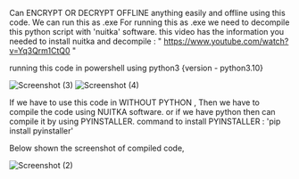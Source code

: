 Can ENCRYPT OR DECRYPT OFFLINE anything easily and offline using this code. We can run this as .exe For running this as .exe we need to decompile this python script with 'nuitka' software. this video has the information you needed to install nuitka and decompile : " https://www.youtube.com/watch?v=Yq3Qrm1CtQ0 "

running this code in powershell using python3 {version - python3.10}

![Screenshot (3)](https://user-images.githubusercontent.com/92925838/178112338-d20a3b24-7376-4f2e-986e-952a63ed341c.png)
![Screenshot (4)](https://user-images.githubusercontent.com/92925838/178112343-06d2592b-320a-4f9d-84cc-e2acac7552ae.png)



If we have to use this code in WITHOUT PYTHON , Then we have to compile the code using NUITKA software.
or if we have python then can compile it by using PYINSTALLER. command to install PYINSTALLER : 'pip install pyinstaller'

Below shown the screenshot of compiled code,

![Screenshot (2)](https://user-images.githubusercontent.com/92925838/178112351-00c8c339-fa67-457f-93a9-725c0c55bba9.png)
